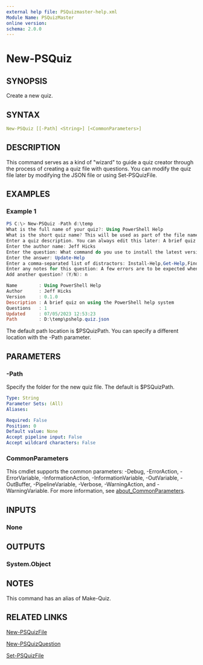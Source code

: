 ```yaml
---
external help file: PSQuizmaster-help.xml
Module Name: PSQuizMaster
online version:
schema: 2.0.0
---
```


# New-PSQuiz

## SYNOPSIS

Create a new quiz.

## SYNTAX

```yaml
New-PSQuiz [[-Path] <String>] [<CommonParameters>]
```

## DESCRIPTION

This command serves as a kind of "wizard" to guide a quiz creator through the process of creating a quiz file with questions. You can modify the quiz file later by modifying the JSON file or using Set-PSQuizFile.

## EXAMPLES

### Example 1

```powershell
PS C:\> New-PSQuiz -Path d:\temp
What is the full name of your quiz?: Using PowerShell Help
What is the short quiz name? This will be used as part of the file name: pshelp
Enter a quiz description. You can always edit this later: A brief quiz on using the PowerShell help system
Enter the author name: Jeff Hicks
Enter the question: What command do you use to install the latest version of the help documentation?
Enter the answer: Update-Help
Enter a comma-separated list of distractors: Install-Help,Get-Help,Find-Help,Get-Help -online
Enter any notes for this question: A few errors are to be expected when running Update-Help
Add another question? (Y/N): n

Name        : Using PowerShell Help
Author      : Jeff Hicks
Version     : 0.1.0
Description : A brief quiz on using the PowerShell help system
Questions   : 1
Updated     : 07/05/2023 12:53:23
Path        : D:\temp\pshelp.quiz.json
```

The default path location is $PSQuizPath. You can specify a different location with the -Path parameter.

## PARAMETERS

### -Path

Specify the folder for the new quiz file.
The default is $PSQuizPath.

```yaml
Type: String
Parameter Sets: (All)
Aliases:

Required: False
Position: 0
Default value: None
Accept pipeline input: False
Accept wildcard characters: False
```

### CommonParameters

This cmdlet supports the common parameters: -Debug, -ErrorAction, -ErrorVariable, -InformationAction, -InformationVariable, -OutVariable, -OutBuffer, -PipelineVariable, -Verbose, -WarningAction, and -WarningVariable. For more information, see [about_CommonParameters](http://go.microsoft.com/fwlink/?LinkID=113216).

## INPUTS

### None

## OUTPUTS

### System.Object

## NOTES

This command has an alias of Make-Quiz.

## RELATED LINKS

[New-PSQuizFile](New-PSQuizFile.md)

[New-PSQuizQuestion](New-PSQuizQuestion.md)

[Set-PSQuizFile](Set-PSQuizFile.md)
